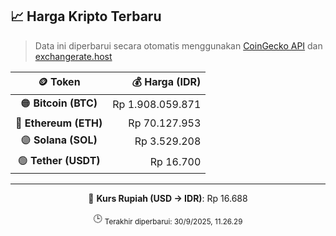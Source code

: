 

<!-- HARGA_KRIPTO -->
## 📈 Harga Kripto Terbaru

> Data ini diperbarui secara otomatis menggunakan [CoinGecko API](https://www.coingecko.com/) dan [exchangerate.host](https://exchangerate.host/)

<div align="center">

| 🪙 Token | 💰 Harga (IDR) |
|:------:|---------------:|
| 🟠 **Bitcoin (BTC)**   | Rp 1.908.059.871 |
| 🔵 **Ethereum (ETH)**  | Rp 70.127.953 |
| 🟣 **Solana (SOL)**    | Rp 3.529.208 |
| 🟢 **Tether (USDT)**   | Rp 16.700 |

---

💱 **Kurs Rupiah (USD → IDR)**: Rp 16.688

🕒 <sub>Terakhir diperbarui: 30/9/2025, 11.26.29</sub>

</div>
<!-- /HARGA_KRIPTO -->